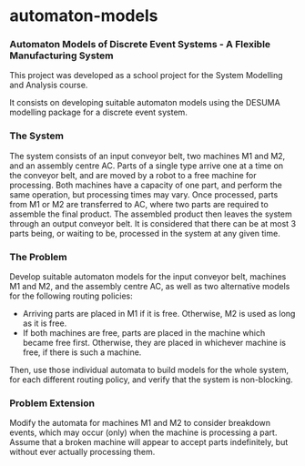 # automaton-models
### Automaton Models of Discrete Event Systems - A Flexible Manufacturing System

This project was developed as a school project for the System Modelling and Analysis course. 

It consists on developing suitable automaton models using the DESUMA modelling package for a discrete event system.

### The System

The system consists of an input conveyor belt, two machines M1 and M2, and an assembly centre AC. Parts of a single type arrive one at a time on the conveyor belt, and are moved by a robot to a free machine for processing. Both machines have a capacity of one part, and perform the same operation, but processing times may vary. Once processed, parts from M1 or M2 are transferred to AC, where two parts are required to assemble the final product. The assembled product then leaves the system through an output conveyor belt. It is considered that there can be at most 3 parts being, or waiting to be, processed in the system at any given time.

### The Problem

Develop suitable automaton models for the input conveyor belt, machines M1 and M2, and the assembly centre AC, as well as two alternative models for the following routing policies:

* Arriving parts are placed in M1 if it is free. Otherwise, M2 is used as long as it is free.
* If both machines are free, parts are placed in the machine which became free first. Otherwise, they are placed in whichever machine is free, if there is such a machine.

Then, use those individual automata to build models for the whole system, for each different routing policy, and verify that the system is non-blocking.


### Problem Extension

Modify the automata for machines M1 and M2 to consider breakdown events, which may occur (only) when the machine is processing a part. Assume that a broken machine will appear to accept parts indefinitely, but without ever actually processing them.
